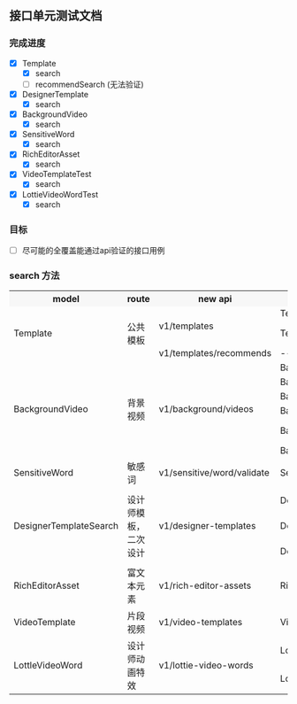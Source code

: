 ## 接口单元测试文档

### 完成进度

- [x] Template
  - [x] search
  - [ ] recommendSearch (无法验证)
- [x] DesignerTemplate
  - [x] search
- [x] BackgroundVideo
  - [x] search
- [x] SensitiveWord
  - [x] search
- [x] RichEditorAsset
  - [x] search
- [x] VideoTemplateTest
  - [x] search
- [x] LottieVideoWordTest
  - [x] search
### 目标
- [ ] 尽可能的全覆盖能通过api验证的接口用例

### search 方法

<table>
    <tr>
        <th style="background-color: #f7f7f7;">model</th> 
        <th style="background-color: #f7f7f7;">route</th> 
        <th style="background-color: #f7f7f7;">new api</th> 
        <th style="background-color: #f7f7f7;">unit test method</th> 
        <th style="background-color: #f7f7f7;">old api</th> 
   </tr>
    <tr>
        <td rowspan="3">Template</td>
        <td rowspan="3">公共模板</td>
        <td rowspan="2">v1/templates</td>
        <td>TemplateTest@testSearch</td>
        <td>[@testSearch] /apiv2/get-ppt-template-list?sort_type=bytime</td>
    </tr>
    <tr>
      <td>TemplateTest@testSearchCarryKeyword</td>
      <td>[@testSearchCarryKeyword]  /api/get-template-list?w=%E4%BD%A0%E5%A5%BD&p=1&kid_1=0&kid_2=0&ratioId=0&tag1=0&tag2=0&tag3=0&sort_type=&is_zb=0&class_id=10_30_0&width=1242&height=2208</td>
    </tr>
    <tr>
      <td>v1/templates/recommends</td>
      <td>--</td>
      <td>--</td>
    </tr>
    <tr>
      <td rowspan="6">BackgroundVideo</td>
      <td rowspan="6">背景视频</td>
      <td rowspan="6">v1/background/videos</td>
      <td>BackgroundVideoTest@testSearch</td>
      <td>[@testSearch] /h5-api/bg-video-search</td>
    </tr>
    <tr>
      <td>BackgroundVideo@testVideoSearch</td>
      <td>[@testVideoSearch] /video/bg-video-search</td>
    </tr>
    <tr>
      <td>BackgroundVideo@testVideoSearchCarryKeyword</td>
      <td>[@testVideoSearchCarryKeyword] /video/bg-video-search?keyword=%E6%8F%92%E7%94%BB&class_id=0&page=1&ratio=1&pageSize=30</td>
    </tr>
    <tr>
      <td>BackgroundVideo@testVideoSearchCarryKeywordBusiness</td>
      <td>[@testVideoSearchCarryKeywordBusiness] /video/bg-video-search?keyword=%E6%8F%92%E7%94%BB&class_id=0&page=1&ratio=1&pageSize=30</td>
    </tr>
    <tr>
      <td>BackgroundVideo@testVideoSearchCarryKeywordInvitation</td>
      <td>[@testVideoSearchCarryKeywordInvitation] /video/bg-video-search?keyword=%E9%82%80%E8%AF%B7%E5%87%BD&class_id=0&page=3&ratio=2&pageSize=30</td>
    </tr>
    <tr>
      <td>BackgroundVideo@testVideoSearchPageOfNine</td>
      <td>[@testVideoSearchPageOfNine] /video/bg-video-search?keyword=&class_id=&page=1&ratio=2&pageSize=9</td>
    </tr>
    <tr>
      <td>SensitiveWord</td>
      <td>敏感词</td>
      <td>v1/sensitive/word/validate</td>
      <td>SensitiveWordTest@testVideoSearch</td>
      <td>[@testVideoSearch] /video/bg-video-search</td>
    </tr>
    <tr>
      <td rowspan="3">DesignerTemplateSearch</td>
      <td rowspan="3">设计师模板，二次设计</td>
      <td rowspan="3">v1/designer-templates</td>
      <td>DesignerTemplateSearchTest@testSearch</td>
      <td>[@testSearch] /api/get-template-list?w=&p=1&kid_1=1&kid_2=19&ratioId=-1&tag1=0&tag2=0&tag3=0&sort_type=&is_zb=0&class_id=&width=200&height=200&es_type=1</td>
    </tr>
    <tr>
      <td>DesignerTemplateSearchTest@testSearchCarryKeyword</td>
      <td>[@testSearchCarryKeyword] /api/get-template-list?w=%E4%B8%BB%E5%9B%BE&p=1&kid_1=156&kid_2=301&ratioId=-1&tag1=0&tag2=0&tag3=0&sort_type=&is_zb=0&class_id=0&es_type=3</td>
    </tr>
    <tr>
      <td>DesignerTemplateSearchTest@testSearchNormalEsTypeOfThree</td>
      <td>[@testSearchNormalEsTypeOfThree] /api/get-template-list?w=&p=1&kid_1=156&kid_2=157&ratioId=-1&tag1=0&tag2=0&tag3=0&sort_type=&is_zb=0&class_id=0&es_type=3</td>
    </tr>
    <tr>
      <td>RichEditorAsset</td>
      <td>富文本元素</td>
      <td>v1/rich-editor-assets</td>
      <td>RichEditorAsset@testSearch</td>
      <td>[@testSearch] /rt-api/rt-asset-search</td>
    </tr>
    <tr>
      <td>VideoTemplate</td>
      <td>片段视频</td>
      <td>v1/video-templates</td>
      <td>VideoTemplateTest@testSearch</td>
      <td>[@testSearch] /api-video/get-excerpt-list</td>
    </tr>
    <tr>
      <td rowspan="2">LottleVideoWord</td>
      <td rowspan="2">设计师动画特效</td>
      <td rowspan="2">v1/lottie-video-words</td>
      <td>LottleVideoWord@testSearch</td>
      <td>[@testSearch] /api-video/get-excerpt-list</td>
    </tr>
    <tr>
      <td>LottleVideoWord@testSearchCarryKeyword</td>
      <td>[@testSearchCarryKeyword] /video/lottie-word-search?keyword=风景</td>
    </tr>
</table>

